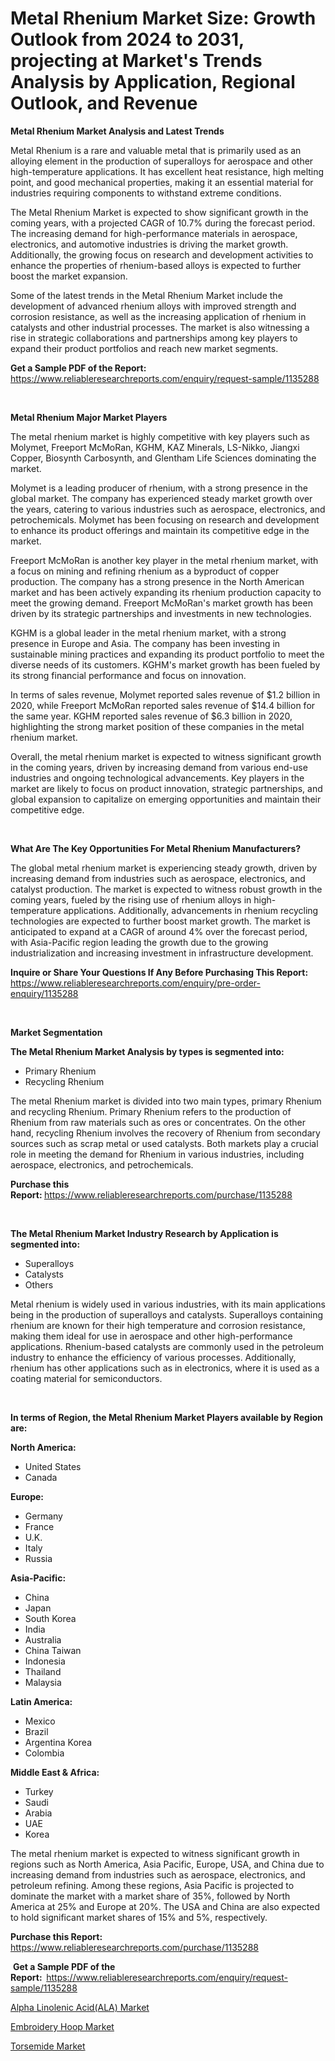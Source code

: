 <p><h1>Metal Rhenium Market Size: Growth Outlook from 2024 to 2031, projecting at Market's Trends Analysis by Application, Regional Outlook, and Revenue</h1></p><p><strong>Metal Rhenium Market Analysis and Latest Trends</strong></p>
<p><p>Metal Rhenium is a rare and valuable metal that is primarily used as an alloying element in the production of superalloys for aerospace and other high-temperature applications. It has excellent heat resistance, high melting point, and good mechanical properties, making it an essential material for industries requiring components to withstand extreme conditions.</p><p>The Metal Rhenium Market is expected to show significant growth in the coming years, with a projected CAGR of 10.7% during the forecast period. The increasing demand for high-performance materials in aerospace, electronics, and automotive industries is driving the market growth. Additionally, the growing focus on research and development activities to enhance the properties of rhenium-based alloys is expected to further boost the market expansion.</p><p>Some of the latest trends in the Metal Rhenium Market include the development of advanced rhenium alloys with improved strength and corrosion resistance, as well as the increasing application of rhenium in catalysts and other industrial processes. The market is also witnessing a rise in strategic collaborations and partnerships among key players to expand their product portfolios and reach new market segments.</p></p>
<p><strong>Get a Sample PDF of the Report:&nbsp;</strong> <a href="https://www.reliableresearchreports.com/enquiry/request-sample/1135288">https://www.reliableresearchreports.com/enquiry/request-sample/1135288</a></p>
<p>&nbsp;</p>
<p><strong>Metal Rhenium Major Market Players</strong></p>
<p><p>The metal rhenium market is highly competitive with key players such as Molymet, Freeport McMoRan, KGHM, KAZ Minerals, LS-Nikko, Jiangxi Copper, Biosynth Carbosynth, and Glentham Life Sciences dominating the market. </p><p>Molymet is a leading producer of rhenium, with a strong presence in the global market. The company has experienced steady market growth over the years, catering to various industries such as aerospace, electronics, and petrochemicals. Molymet has been focusing on research and development to enhance its product offerings and maintain its competitive edge in the market.</p><p>Freeport McMoRan is another key player in the metal rhenium market, with a focus on mining and refining rhenium as a byproduct of copper production. The company has a strong presence in the North American market and has been actively expanding its rhenium production capacity to meet the growing demand. Freeport McMoRan's market growth has been driven by its strategic partnerships and investments in new technologies.</p><p>KGHM is a global leader in the metal rhenium market, with a strong presence in Europe and Asia. The company has been investing in sustainable mining practices and expanding its product portfolio to meet the diverse needs of its customers. KGHM's market growth has been fueled by its strong financial performance and focus on innovation.</p><p>In terms of sales revenue, Molymet reported sales revenue of $1.2 billion in 2020, while Freeport McMoRan reported sales revenue of $14.4 billion for the same year. KGHM reported sales revenue of $6.3 billion in 2020, highlighting the strong market position of these companies in the metal rhenium market. </p><p>Overall, the metal rhenium market is expected to witness significant growth in the coming years, driven by increasing demand from various end-use industries and ongoing technological advancements. Key players in the market are likely to focus on product innovation, strategic partnerships, and global expansion to capitalize on emerging opportunities and maintain their competitive edge.</p></p>
<p>&nbsp;</p>
<p><strong>What Are The Key Opportunities For Metal Rhenium Manufacturers?</strong></p>
<p><p>The global metal rhenium market is experiencing steady growth, driven by increasing demand from industries such as aerospace, electronics, and catalyst production. The market is expected to witness robust growth in the coming years, fueled by the rising use of rhenium alloys in high-temperature applications. Additionally, advancements in rhenium recycling technologies are expected to further boost market growth. The market is anticipated to expand at a CAGR of around 4% over the forecast period, with Asia-Pacific region leading the growth due to the growing industrialization and increasing investment in infrastructure development.</p></p>
<p><strong>Inquire or Share Your Questions If Any Before Purchasing This Report:</strong> <a href="https://www.reliableresearchreports.com/enquiry/pre-order-enquiry/1135288">https://www.reliableresearchreports.com/enquiry/pre-order-enquiry/1135288</a></p>
<p>&nbsp;</p>
<p><strong>Market Segmentation</strong></p>
<p><strong>The Metal Rhenium Market Analysis by types is segmented into:</strong></p>
<p><ul><li>Primary Rhenium</li><li>Recycling Rhenium</li></ul></p>
<p><p>The metal Rhenium market is divided into two main types, primary Rhenium and recycling Rhenium. Primary Rhenium refers to the production of Rhenium from raw materials such as ores or concentrates. On the other hand, recycling Rhenium involves the recovery of Rhenium from secondary sources such as scrap metal or used catalysts. Both markets play a crucial role in meeting the demand for Rhenium in various industries, including aerospace, electronics, and petrochemicals.</p></p>
<p><strong>Purchase this Report:&nbsp;</strong><a href="https://www.reliableresearchreports.com/purchase/1135288">https://www.reliableresearchreports.com/purchase/1135288</a></p>
<p>&nbsp;</p>
<p><strong>The Metal Rhenium Market Industry Research by Application is segmented into:</strong></p>
<p><ul><li>Superalloys</li><li>Catalysts</li><li>Others</li></ul></p>
<p><p>Metal rhenium is widely used in various industries, with its main applications being in the production of superalloys and catalysts. Superalloys containing rhenium are known for their high temperature and corrosion resistance, making them ideal for use in aerospace and other high-performance applications. Rhenium-based catalysts are commonly used in the petroleum industry to enhance the efficiency of various processes. Additionally, rhenium has other applications such as in electronics, where it is used as a coating material for semiconductors.</p></p>
<p>&nbsp;</p>
<p><strong>In terms of Region, the Metal Rhenium Market Players available by Region are:</strong></p>
<p>
    <p> <strong> North America: </strong>
        <ul>
            <li>United States</li>
            <li>Canada</li>
        </ul>
        </p> 
    <p> <strong> Europe: </strong>
        <ul>
            <li>Germany</li>
            <li>France</li>
            <li>U.K.</li>
            <li>Italy</li>
            <li>Russia</li>
        </ul>
        </p> 
    <p> <strong> Asia-Pacific: </strong>
        <ul>
            <li>China</li>
            <li>Japan</li>
            <li>South Korea</li>
            <li>India</li>
            <li>Australia</li>
            <li>China Taiwan</li>
            <li>Indonesia</li>
            <li>Thailand</li>
            <li>Malaysia</li>
        </ul>
        </p> 
    <p> <strong> Latin America: </strong>
        <ul>
            <li>Mexico</li>
            <li>Brazil</li>
            <li>Argentina Korea</li>
            <li>Colombia</li>
        </ul>
        </p> 
    <p> <strong> Middle East & Africa: </strong>
        <ul>
            <li>Turkey</li>
            <li>Saudi</li>
            <li>Arabia</li>
            <li>UAE</li>
            <li>Korea</li>
        </ul>
    </p>
    </p>
<p><p>The metal rhenium market is expected to witness significant growth in regions such as North America, Asia Pacific, Europe, USA, and China due to increasing demand from industries such as aerospace, electronics, and petroleum refining. Among these regions, Asia Pacific is projected to dominate the market with a market share of 35%, followed by North America at 25% and Europe at 20%. The USA and China are also expected to hold significant market shares of 15% and 5%, respectively.</p></p>
<p><strong>Purchase this Report: </strong><a href="https://www.reliableresearchreports.com/purchase/1135288">https://www.reliableresearchreports.com/purchase/1135288</a></p>
<p>&nbsp;<strong>Get a Sample PDF of the Report:&nbsp;&nbsp;</strong><a href="https://www.reliableresearchreports.com/enquiry/request-sample/1135288">https://www.reliableresearchreports.com/enquiry/request-sample/1135288</a></p>
<p><strong></strong></p>
<p><p><a href="https://view.publitas.com/reportprime-1/alpha-linolenic-acid-ala-market-a-comprehensive-report-of-its-market-share-growth-trends-2023-2030/">Alpha Linolenic Acid(ALA) Market</a></p><p><a href="https://view.publitas.com/reportprime-1/embroidery-hoop-market-with-the-goal-of-estimating-the-market-size-and-future-growth-potential-of-various-market-segments-based-on-component-applications-end-user-and-region/">Embroidery Hoop Market</a></p><p><a href="https://view.publitas.com/reportprime-1/global-torsemide-market-size-and-market-trends-insights-and-projections-from-2023-to-2030/">Torsemide Market</a></p></p>